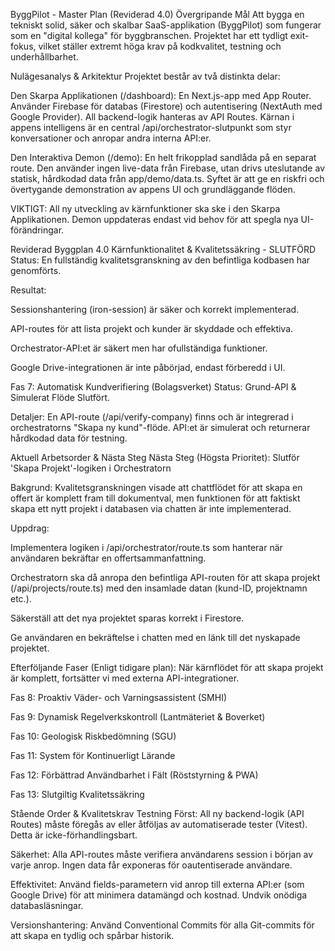 ByggPilot - Master Plan (Reviderad 4.0)
Övergripande Mål
Att bygga en tekniskt solid, säker och skalbar SaaS-applikation (ByggPilot) som fungerar som en "digital kollega" för byggbranschen. Projektet har ett tydligt exit-fokus, vilket ställer extremt höga krav på kodkvalitet, testning och underhållbarhet.

Nulägesanalys & Arkitektur
Projektet består av två distinkta delar:

Den Skarpa Applikationen (/dashboard): En Next.js-app med App Router. Använder Firebase för databas (Firestore) och autentisering (NextAuth med Google Provider). All backend-logik hanteras av API Routes. Kärnan i appens intelligens är en central /api/orchestrator-slutpunkt som styr konversationer och anropar andra interna API:er.

Den Interaktiva Demon (/demo): En helt frikopplad sandlåda på en separat route. Den använder ingen live-data från Firebase, utan drivs uteslutande av statisk, hårdkodad data från app/demo/data.ts. Syftet är att ge en riskfri och övertygande demonstration av appens UI och grundläggande flöden.

VIKTIGT: All ny utveckling av kärnfunktioner ska ske i den Skarpa Applikationen. Demon uppdateras endast vid behov för att spegla nya UI-förändringar.

Reviderad Byggplan 4.0
Kärnfunktionalitet & Kvalitetssäkring - SLUTFÖRD
Status: En fullständig kvalitetsgranskning av den befintliga kodbasen har genomförts.

Resultat:

Sessionshantering (iron-session) är säker och korrekt implementerad.

API-routes för att lista projekt och kunder är skyddade och effektiva.

Orchestrator-API:et är säkert men har ofullständiga funktioner.

Google Drive-integrationen är inte påbörjad, endast förberedd i UI.

Fas 7: Automatisk Kundverifiering (Bolagsverket)
Status: Grund-API & Simulerat Flöde Slutfört.

Detaljer: En API-route (/api/verify-company) finns och är integrerad i orchestratorns "Skapa ny kund"-flöde. API:et är simulerat och returnerar hårdkodad data för testning.

Aktuell Arbetsorder & Nästa Steg
Nästa Steg (Högsta Prioritet): Slutför 'Skapa Projekt'-logiken i Orchestratorn

Bakgrund: Kvalitetsgranskningen visade att chattflödet för att skapa en offert är komplett fram till dokumentval, men funktionen för att faktiskt skapa ett nytt projekt i databasen via chatten är inte implementerad.

Uppdrag:

Implementera logiken i /api/orchestrator/route.ts som hanterar när användaren bekräftar en offertsammanfattning.

Orchestratorn ska då anropa den befintliga API-routen för att skapa projekt (/api/projects/route.ts) med den insamlade datan (kund-ID, projektnamn etc.).

Säkerställ att det nya projektet sparas korrekt i Firestore.

Ge användaren en bekräftelse i chatten med en länk till det nyskapade projektet.

Efterföljande Faser (Enligt tidigare plan):
När kärnflödet för att skapa projekt är komplett, fortsätter vi med externa API-integrationer.

Fas 8: Proaktiv Väder- och Varningsassistent (SMHI)

Fas 9: Dynamisk Regelverkskontroll (Lantmäteriet & Boverket)

Fas 10: Geologisk Riskbedömning (SGU)

Fas 11: System för Kontinuerligt Lärande

Fas 12: Förbättrad Användbarhet i Fält (Röststyrning & PWA)

Fas 13: Slutgiltig Kvalitetssäkring

Stående Order & Kvalitetskrav
Testning Först: All ny backend-logik (API Routes) måste föregås av eller åtföljas av automatiserade tester (Vitest). Detta är icke-förhandlingsbart.

Säkerhet: Alla API-routes måste verifiera användarens session i början av varje anrop. Ingen data får exponeras för oautentiserade användare.

Effektivitet: Använd fields-parametern vid anrop till externa API:er (som Google Drive) för att minimera datamängd och kostnad. Undvik onödiga databasläsningar.

Versionshantering: Använd Conventional Commits för alla Git-commits för att skapa en tydlig och spårbar historik.